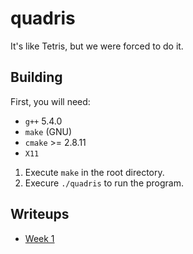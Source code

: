 # quadris

It's like Tetris, but we were forced to do it.

## Building

First, you will need:

* `g++` 5.4.0
* `make` (GNU)
* `cmake` >= 2.8.11
* `X11`

1. Execute `make` in the root directory.
2. Execure `./quadris` to run the program.

## Writeups

* [Week 1](https://docs.google.com/document/d/1END41wvpYDNyqouGgvZ6-oucX8QvtHZ1Gi8dri84Vao/edit?usp=sharing)